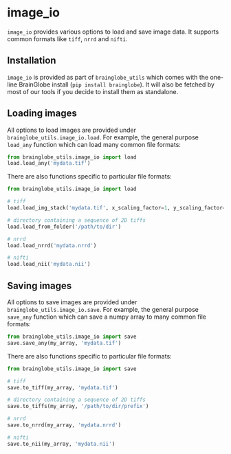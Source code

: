 # image_io

`image_io` provides various options to load and save image data. It supports common formats like `tiff`, `nrrd` and `nifti`.

## Installation

`image_io` is provided as part of `brainglobe_utils` which comes with the one-line BrainGlobe install (`pip install brainglobe`).
It will also be fetched by most of our tools if you decide to install them as standalone.

## Loading images

All options to load images are provided under `brainglobe_utils.image_io.load`. For example, the general purpose `load_any`
function which can load many common file formats:

```python
from brainglobe_utils.image_io import load
load.load_any('mydata.tif')
```

There are also functions specific to particular file formats:

```python
from brainglobe_utils.image_io import load

# tiff
load.load_img_stack('mydata.tif', x_scaling_factor=1, y_scaling_factor=1, z_scaling_factor=1)

# directory containing a sequence of 2D tiffs
load.load_from_folder('/path/to/dir')

# nrrd
load.load_nrrd('mydata.nrrd')

# nifti
load.load_nii('mydata.nii')
```

## Saving images

All options to save images are provided under `brainglobe_utils.image_io.save`. For example, the general purpose `save_any` 
function which can save a numpy array to many common file formats:

```python
from brainglobe_utils.image_io import save
save.save_any(my_array, 'mydata.tif')
```

There are also functions specific to particular file formats:

```python
from brainglobe_utils.image_io import save

# tiff
save.to_tiff(my_array, 'mydata.tif')

# directory containing a sequence of 2D tiffs
save.to_tiffs(my_array, '/path/to/dir/prefix')

# nrrd
save.to_nrrd(my_array, 'mydata.nrrd')

# nifti
save.to_nii(my_array, 'mydata.nii')
```
